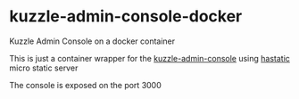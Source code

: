 # kuzzle-admin-console-docker
Kuzzle Admin Console on a docker container

This is just a container wrapper for the [kuzzle-admin-console](https://github.com/kuzzleio/kuzzle-admin-console) using [hastatic](https://github.com/abhin4v/hastatic) micro static server

The console is exposed on the port 3000